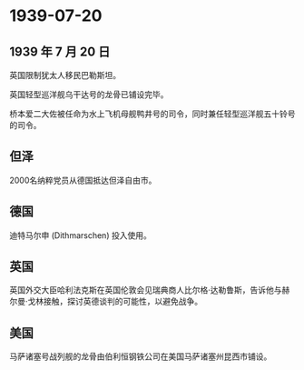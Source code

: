 # 1939-07-20

## 1939 年 7 月 20 日

英国限制犹太人移民巴勒斯坦。

英国轻型巡洋舰乌干达号的龙骨已铺设完毕。

桥本爱二大佐被任命为水上飞机母舰鸭井号的司令，同时兼任轻型巡洋舰五十铃号的司令。

## 但泽

2000名纳粹党员从德国抵达但泽自由市。

## 德国

迪特马尔申 (Dithmarschen) 投入使用。

## 英国

英国外交大臣哈利法克斯在英国伦敦会见瑞典商人比尔格·达勒鲁斯，告诉他与赫尔曼·戈林接触，探讨英德谈判的可能性，以避免战争。

## 美国

马萨诸塞号战列舰的龙骨由伯利恒钢铁公司在美国马萨诸塞州昆西市铺设。


